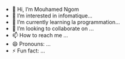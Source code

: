 - 👋 Hi, I’m Mouhamed Ngom
- 👀 I’m interested in infomatique...
- 🌱 I’m currently learning la programmation...
- 💞️ I’m looking to collaborate on ...
- 📫 How to reach me ...
- 😄 Pronouns: ...
- ⚡ Fun fact: ...

<!---
MOUHAMED244/MOUHAMED244 is a ✨ special ✨ repository because its `README.md` (this file) appears on your GitHub profile.
You can click the Preview link to take a look at your changes.
--->
